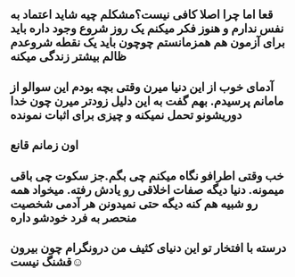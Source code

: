 قعا 
اما چرا اصلا کافی نیست؟مشکلم چیه
شاید اعتماد به نفس ندارم و هنوز فکر میکنم یک روز شروع وجود داره
باید برای آزمون هم همزمانستم چوچون باید یک نقطه شروعدم ظالم بیشتر زندگی میکنه
---
آدمای خوب از این دنیا میرن وقتی بچه بودم این سوالو از مامانم پرسیدم.
بهم گفت به این دلیل زودتر میرن چون خدا دوریشونو تحمل نمیکنه و چیزی برای اثبات نمونده
---

اون زمانم قانع
---
خب وقتی اطرافو نگاه میکنم چی بگم.جز سکوت چی باقی میمونه.
دنیا دیگه صفات اخلاقی رو یادش رفته.
میخواد همه رو شبیه هم کنه دیگه حتی نمیدونن هر آدمی شخصیت منحصر به فرد خودشو داره
---
درسته با افتخار تو این دنیای کثیف من درونگرام چون بیرون قشنگ نیست☺️
---

